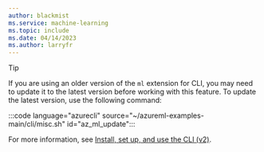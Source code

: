 ```yaml
---
author: blackmist
ms.service: machine-learning
ms.topic: include
ms.date: 04/14/2023
ms.author: larryfr
---
```


> [!TIP]
> If you are using an older version of the `ml` extension for CLI, you may need to update it to the latest version before working with this feature. To update the latest version, use the following command:
>
> :::code language="azurecli" source="~/azureml-examples-main/cli/misc.sh" id="az_ml_update":::
>
> For more information, see [Install, set up, and use the CLI (v2)](../how-to-configure-cli.md).